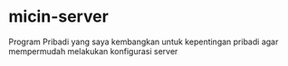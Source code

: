 # micin-server
Program Pribadi yang saya kembangkan untuk kepentingan pribadi agar mempermudah melakukan konfigurasi server
